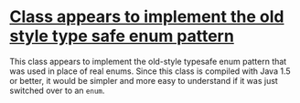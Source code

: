 # [Class appears to implement the old style type safe enum pattern](http://fb-contrib.sourceforge.net/bugdescriptions.html#DTEP_DEPRECATED_TYPESAFE_ENUM_PATTERN)

This class appears to implement the old-style typesafe enum pattern that was used in place of
			real enums. Since this class is compiled with Java 1.5 or better, it would be simpler and more
			easy to understand if it was just switched over to an `enum`.